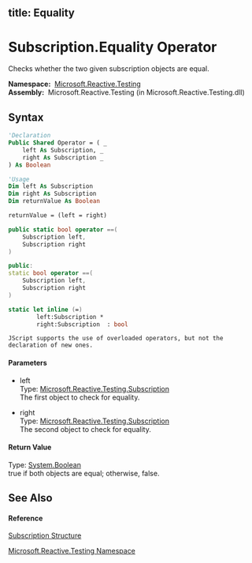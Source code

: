 title: Equality
---
# Subscription.Equality Operator

Checks whether the two given subscription objects are equal.

**Namespace:**  [Microsoft.Reactive.Testing](Microsoft.Reactive.Testing/Microsoft.Reactive.Testing)  
**Assembly:**  Microsoft.Reactive.Testing (in Microsoft.Reactive.Testing.dll)

## Syntax

```vb
'Declaration
Public Shared Operator = ( _
    left As Subscription, _
    right As Subscription _
) As Boolean
```

```vb
'Usage
Dim left As Subscription
Dim right As Subscription
Dim returnValue As Boolean

returnValue = (left = right)
```

```csharp
public static bool operator ==(
    Subscription left,
    Subscription right
)
```

```c++
public:
static bool operator ==(
    Subscription left, 
    Subscription right
)
```

```fsharp
static let inline (=)
        left:Subscription * 
        right:Subscription  : bool
```

```jscript
JScript supports the use of overloaded operators, but not the declaration of new ones.
```

#### Parameters

- left  
  Type: [Microsoft.Reactive.Testing.Subscription](Subscription/Subscription)  
  The first object to check for equality.

- right  
  Type: [Microsoft.Reactive.Testing.Subscription](Subscription/Subscription)  
  The second object to check for equality.

#### Return Value

Type: [System.Boolean](https://msdn.microsoft.com/en-us/library/a28wyd50)  
true if both objects are equal; otherwise, false.

## See Also

#### Reference

[Subscription Structure](Subscription/Subscription)

[Microsoft.Reactive.Testing Namespace](Microsoft.Reactive.Testing/Microsoft.Reactive.Testing)
